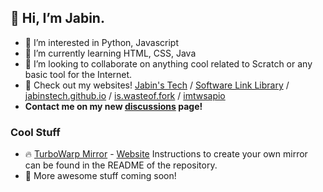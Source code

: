 ## 👋 Hi, I’m Jabin.
- 👀 I’m interested in Python, Javascript
- 🌱 I’m currently learning HTML, CSS, Java
- 💞️ I’m looking to collaborate on anything cool related to Scratch or any basic tool for the Internet.
- 📢 Check out my websites! [Jabin's Tech](https://jabinstech.net) / [Software Link Library](https://softwarelinklibrary.github.io/) / [jabinstech.github.io](https://jabinstech.github.io/) / [is.wasteof.fork](https://jabinstech.github.io/is.wasteof.money) / [imtwsapio](https://imadethiswebsiteandputit.online)
- **Contact me on my new [discussions](https://github.com/jabinstech/jabinstech/discussions/categories/general) page!**
### Cool Stuff
- 🔥 [TurboWarp Mirror](https://github.com/jabinstech/mirror) - [Website](https://tw.imadethiswebsiteandputit.online/)
Instructions to create your own mirror can be found in the README of the repository.
- 💯 More awesome stuff coming soon!
